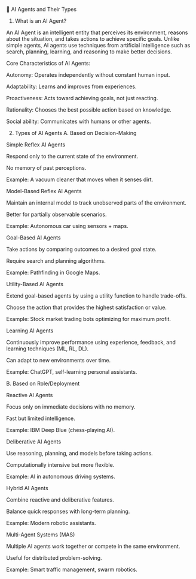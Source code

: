 🤖 AI Agents and Their Types
1. What is an AI Agent?

An AI Agent is an intelligent entity that perceives its environment, reasons about the situation, and takes actions to achieve specific goals. Unlike simple agents, AI agents use techniques from artificial intelligence such as search, planning, learning, and reasoning to make better decisions.

Core Characteristics of AI Agents:

Autonomy: Operates independently without constant human input.

Adaptability: Learns and improves from experiences.

Proactiveness: Acts toward achieving goals, not just reacting.

Rationality: Chooses the best possible action based on knowledge.

Social ability: Communicates with humans or other agents.

2. Types of AI Agents
A. Based on Decision-Making

Simple Reflex AI Agents

Respond only to the current state of the environment.

No memory of past perceptions.

Example: A vacuum cleaner that moves when it senses dirt.

Model-Based Reflex AI Agents

Maintain an internal model to track unobserved parts of the environment.

Better for partially observable scenarios.

Example: Autonomous car using sensors + maps.

Goal-Based AI Agents

Take actions by comparing outcomes to a desired goal state.

Require search and planning algorithms.

Example: Pathfinding in Google Maps.

Utility-Based AI Agents

Extend goal-based agents by using a utility function to handle trade-offs.

Choose the action that provides the highest satisfaction or value.

Example: Stock market trading bots optimizing for maximum profit.

Learning AI Agents

Continuously improve performance using experience, feedback, and learning techniques (ML, RL, DL).

Can adapt to new environments over time.

Example: ChatGPT, self-learning personal assistants.

B. Based on Role/Deployment

Reactive AI Agents

Focus only on immediate decisions with no memory.

Fast but limited intelligence.

Example: IBM Deep Blue (chess-playing AI).

Deliberative AI Agents

Use reasoning, planning, and models before taking actions.

Computationally intensive but more flexible.

Example: AI in autonomous driving systems.

Hybrid AI Agents

Combine reactive and deliberative features.

Balance quick responses with long-term planning.

Example: Modern robotic assistants.

Multi-Agent Systems (MAS)

Multiple AI agents work together or compete in the same environment.

Useful for distributed problem-solving.

Example: Smart traffic management, swarm robotics.